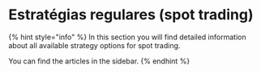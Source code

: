 # Estratégias regulares \(spot trading\)

{% hint style="info" %}
In this section you will find detailed information about all available strategy options for spot trading.

You can find the articles in the sidebar.
{% endhint %}

